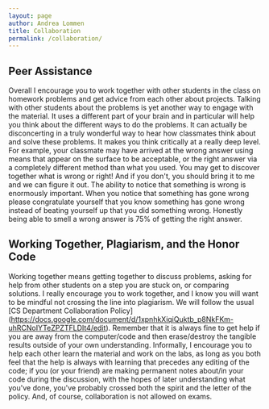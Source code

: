```yaml
---
layout: page
author: Andrea Lommen
title: Collaboration
permalink: /collaboration/
---
```


## Peer Assistance 
Overall I
encourage you to work together with other students in the class on homework problems and
get advice from each other about projects. Talking with other students about the problems is
yet another way to engage with the material.  It uses a different
part of your brain and in particular will help you think about the different ways to do the
problems.  It can actually be disconcerting in a truly wonderful way to hear how
classmates think about and solve these problems.  It makes you think critically at a
really deep level.  For example, your classmate may have arrived at the wrong
answer using means that appear on the surface to be acceptable, or the right
answer via a completely different method than what you used.  You may get to
discover together what is wrong or right!   And if you don't, you should
bring it to me and we can figure it out.  The ability to notice that
something is wrong is enormously important.  When you notice that
something has gone wrong please congratulate yourself that you know
something has gone wrong instead of beating yourself up that you did
something wrong.  Honestly being able to smell a wrong answer is 75\% of
getting the right answer.

## Working Together, Plagiarism, and the Honor Code
Working together
means getting together to discuss problems, asking for help from other
students on a step you are stuck on, or comparing solutions. I really
encourage you to work together, and I know you will want to be mindful
not crossing the line into plagiarism.
We will follow the usual [CS Department Collaboration Policy]
(https://docs.google.com/document/d/1xpnhkXiqiQuktb_p8NkFKm-uhRCNoIYTeZPZTFLDIt4/edit).
Remember that it is always fine to get help if you are away from the
computer/code and then erase/destroy the tangible results outside of your own
understanding. Informally, I encourage you to help each other learn the material and
work on the labs, as long as you both feel that the help is always with learning that
precedes any editing of the code; if you (or your friend) are making permanent notes
about/in your code during the discussion, with the hopes of later understanding what
you've done, you've probably crossed both the spirit and the letter of the policy.
And, of course, collaboration is not allowed on exams.



